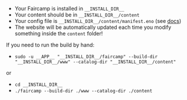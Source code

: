 - Your Faircamp is installed in `__INSTALL_DIR__`
- Your content should be in `__INSTALL_DIR__/content`
- Your config file is `__INSTALL_DIR__/content/manifest.eno` (see [docs](https://simonrepp.com/faircamp/manual/manifests.html))
- The website will be automatically updated each time you modify something inside the `content` folder!

If you need to run the build by hand:

- `sudo -u __APP__ "__INSTALL_DIR__/faircamp" --build-dir "__INSTALL_DIR__/www" --catalog-dir "__INSTALL_DIR__/content"`

or

- `cd __INSTALL_DIR__`
- `./faircamp --build-dir ./www --catalog-dir ./content`
